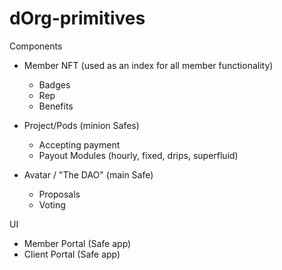 # dOrg-primitives

Components

- Member NFT (used as an index for all member functionality)

  - Badges
  - Rep
  - Benefits

- Project/Pods (minion Safes)

  - Accepting payment
  - Payout Modules (hourly, fixed, drips, superfluid)

- Avatar / "The DAO" (main Safe)

  - Proposals
  - Voting

UI

- Member Portal (Safe app)
- Client Portal (Safe app)
